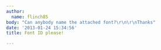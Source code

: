 ```yaml
---
author:
  name: flinch85
body: "Can anybody name the attached font?\r\n\r\nThanks"
date: '2013-01-24 15:34:56'
title: Font ID please!

---
```

